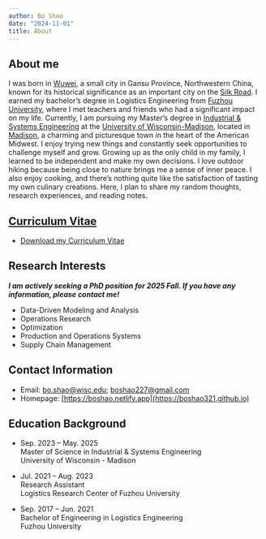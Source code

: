 ```yaml
---
author: Bo Shao
date: "2024-11-01"
title: About
---
```


## About me

I was born in <a href="https://en.wikipedia.org/wiki/Wuwei,_Gansu">Wuwei</a>, a small city in Gansu Province, Northwestern China, known for its historical significance as an important city on the <a href="https://en.wikipedia.org/wiki/Silk_Road">Silk Road</a>. I earned my bachelor’s degree in Logistics Engineering from <a href="https://www.fzu.edu.cn/">Fuzhou University</a>, where I met teachers and friends who had a significant impact on my life. Currently, I am pursuing my Master’s degree in <a href="https://engineering.wisc.edu/departments/industrial-systems-engineering">Industrial & Systems Engineering</a> at the <a href="https://www.wisc.edu">University of Wisconsin-Madison</a>, located in <a href="https://www.visitmadison.com/">Madison</a>, a charming and picturesque town in the heart of the American Midwest. I enjoy trying new things and constantly seek opportunities to challenge myself and grow. Growing up as the only child in my family, I learned to be independent and make my own decisions. I love outdoor hiking because being close to nature brings me a sense of inner peace. I also enjoy cooking, and there’s nothing quite like the satisfaction of tasting my own culinary creations. Here, I plan to share my random thoughts, research experiences, and reading notes.

## [Curriculum Vitae]((/pdf/CV_Bo_Shao.pdf))

- [Download my Curriculum Vitae](https://raw.githubusercontent.com/boshao321/boshao/main/pdf/CV_Bo_Shao.pdf)

## Research Interests

***I am actively seeking a PhD position for 2025 Fall. If you have any information, please contact me!***
- Data-Driven Modeling and Analysis
- Operations Research
- Optimization
- Production and Operations Systems
- Supply Chain Management

## Contact Information

- Email: [bo.shao@wisc.edu](mailto:bo.shao@wisc.edu); [boshao227@gmail.com](mailto:boshao227@gmail.com)
- Homepage: [https://boshao.netlify.app](https://boshao321.github.io)

## Education Background

- Sep. 2023 – May. 2025<br>
 Master of Science in Industrial & Systems Engineering <br>
 University of Wisconsin - Madison

- Jul. 2021 – Aug. 2023<br>
 Research Assistant <br>
 Logistics Research Center of Fuzhou University

- Sep. 2017 – Jun. 2021<br>
 Bachelor of Engineering in Logistics Engineering <br>
 Fuzhou University

